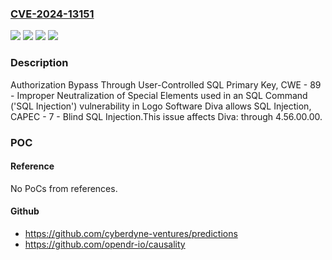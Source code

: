 ### [CVE-2024-13151](https://cve.mitre.org/cgi-bin/cvename.cgi?name=CVE-2024-13151)
![](https://img.shields.io/static/v1?label=Product&message=Diva&color=blue)
![](https://img.shields.io/static/v1?label=Version&message=0%20&color=brightgreen)
![](https://img.shields.io/static/v1?label=Vulnerability&message=CWE%20-%2089%20-%20Improper%20Neutralization%20of%20Special%20Elements%20used%20in%20an%20SQL%20Command%20('SQL%20Injection')&color=brightgreen)
![](https://img.shields.io/static/v1?label=Vulnerability&message=CWE-566%20Authorization%20Bypass%20Through%20User-Controlled%20SQL%20Primary%20Key&color=brightgreen)

### Description

Authorization Bypass Through User-Controlled SQL Primary Key, CWE - 89 - Improper Neutralization of Special Elements used in an SQL Command ('SQL Injection') vulnerability in Logo Software Diva allows SQL Injection, CAPEC - 7 - Blind SQL Injection.This issue affects Diva: through 4.56.00.00.

### POC

#### Reference
No PoCs from references.

#### Github
- https://github.com/cyberdyne-ventures/predictions
- https://github.com/opendr-io/causality

